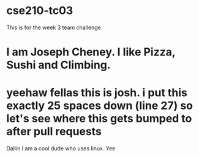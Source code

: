 # cse210-tc03
This is for the week 3 team challenge


I am Joseph Cheney. I like Pizza, Sushi and Climbing. 
=======
yeehaw fellas this is josh. i put this exactly 25 spaces down (line 27) so let's see where this gets bumped to after pull requests
=======
Dallin
I am a cool dude who uses linux. Yee

